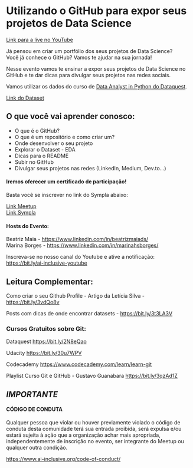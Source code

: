 # Utilizando o GitHub para expor seus projetos de Data Science

[Link para a live no YouTube](https://www.youtube.com/watch?v=Kkco06E_ZOY)

Já pensou em criar um portfólio dos seus projetos de Data Science?  
Você já conhece o GitHub? Vamos te ajudar na sua jornada!  

Nesse evento vamos te ensinar a expor seus projetos de Data Science no GitHub e te dar dicas para divulgar seus projetos nas redes sociais.

Vamos utilizar os dados do curso de [Data Analyst in Python do Dataquest](https://www.dataquest.io/path/data-analyst/).

[Link do Dataset](https://data.world/data-society/used-cars-data)


## O que você vai aprender conosco:

- O que é o GitHub?
- O que é um repositório e como criar um?
- Onde desenvolver o seu projeto
- Explorar o Dataset - EDA
- Dicas para o README
- Subir no GitHub
- Divulgar seus projetos nas redes (LinkedIn, Medium, Dev.to…)

#### Iremos oferecer um certificado de participação!  
Basta você se inscrever no link do Sympla abaixo:

[Link Meetup](https://bit.ly/evento1303-meetup)  
[Link Sympla](https://bit.ly/evento1303-sympla)


#### Hosts do Evento:

Beatriz Maia - https://www.linkedin.com/in/beatrizmaiads/  
Marina Borges - https://www.linkedin.com/in/marinahsborges/





Inscreva-se no nosso canal do Youtube e ative a notificação: https://bit.ly/ai-inclusive-youtube




## Leitura Complementar:

Como criar o seu Github Profile - Artigo da Letícia Silva - https://bit.ly/3vdQo8v

Posts com dicas de onde encontrar datasets - https://bit.ly/3t3LA3V

### Cursos Gratuitos sobre Git:

Dataquest
https://bit.ly/2N8eQao

Udacity
https://bit.ly/30u7WPV

Codecademy
https://www.codecademy.com/learn/learn-git

Playlist Curso Git e GitHub - Gustavo Guanabara
https://bit.ly/3qzAd1Z








## *IMPORTANTE*

#### CÓDIGO DE CONDUTA
Qualquer pessoa que violar ou houver previamente violado o código de conduta desta comunidade terá sua entrada proibida, será expulsa e/ou estará sujeita à ação que a organização achar mais apropriada, independentemente de inscrição no evento, ser integrante do Meetup ou qualquer outra condição.

https://www.ai-inclusive.org/code-of-conduct/
